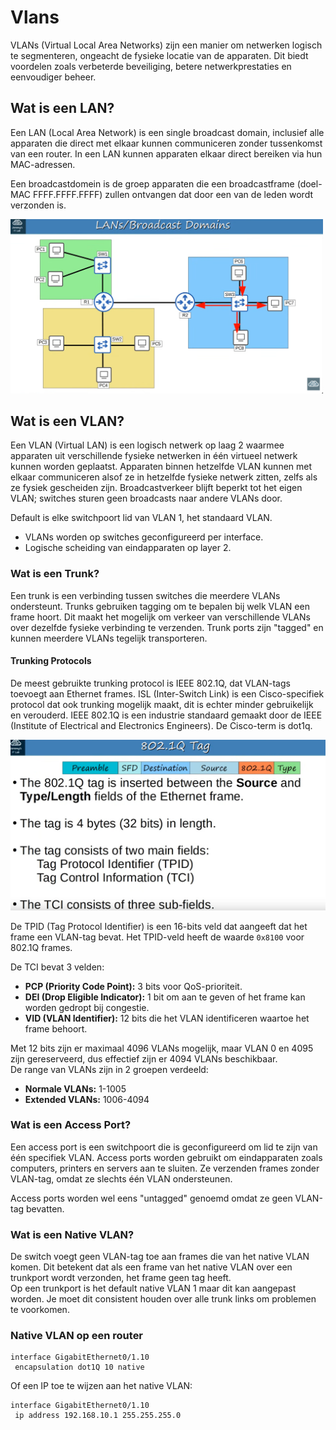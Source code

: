 # Vlans

VLANs (Virtual Local Area Networks) zijn een manier om netwerken logisch te segmenteren, ongeacht de fysieke locatie van de apparaten. Dit biedt voordelen zoals verbeterde beveiliging, betere netwerkprestaties en eenvoudiger beheer.

## Wat is een LAN?

Een LAN (Local Area Network) is een single broadcast domain, inclusief alle apparaten die direct met elkaar kunnen communiceren zonder tussenkomst van een router. In een LAN kunnen apparaten elkaar direct bereiken via hun MAC-adressen.

Een broadcastdomein is de groep apparaten die een broadcastframe (doel-MAC FFFF.FFFF.FFFF) zullen ontvangen dat door een van de leden wordt verzonden is. 

<img src="/assets/broadcastdomain.png" alt="Broadcast Domain" width="500">

## Wat is een VLAN?

Een VLAN (Virtual LAN) is een logisch netwerk op laag 2 waarmee apparaten uit verschillende fysieke netwerken in één virtueel netwerk kunnen worden geplaatst. Apparaten binnen hetzelfde VLAN kunnen met elkaar communiceren alsof ze in hetzelfde fysieke netwerk zitten, zelfs als ze fysiek gescheiden zijn. Broadcastverkeer blijft beperkt tot het eigen VLAN; switches sturen geen broadcasts naar andere VLANs door.

Default is elke switchpoort lid van VLAN 1, het standaard VLAN.

- VLANs worden op switches geconfigureerd per interface.
- Logische scheiding van eindapparaten op layer 2.

### Wat is een Trunk?

Een trunk is een verbinding tussen switches die meerdere VLANs ondersteunt. Trunks gebruiken tagging om te bepalen bij welk VLAN een frame hoort. Dit maakt het mogelijk om verkeer van verschillende VLANs over dezelfde fysieke verbinding te verzenden. Trunk ports zijn "tagged" en kunnen meerdere VLANs tegelijk transporteren.

#### Trunking Protocols

De meest gebruikte trunking protocol is IEEE 802.1Q, dat VLAN-tags toevoegt aan Ethernet frames. ISL (Inter-Switch Link) is een Cisco-specifiek protocol dat ook trunking mogelijk maakt, dit is echter minder gebruikelijk en verouderd. IEEE 802.1Q is een industrie standaard gemaakt door de IEEE (Institute of Electrical and Electronics Engineers). De Cisco-term is dot1q.

<img src="/assets/vlan-tag802.1Q.png" alt="VLAN Tag 802.1Q" width="600">

De TPID (Tag Protocol Identifier) is een 16-bits veld dat aangeeft dat het frame een VLAN-tag bevat. Het TPID-veld heeft de waarde `0x8100` voor 802.1Q frames. 

De TCI bevat 3 velden:

- **PCP (Priority Code Point):** 3 bits voor QoS-prioriteit.
- **DEI (Drop Eligible Indicator):** 1 bit om aan te geven of het frame kan worden gedropt bij congestie.
- **VID (VLAN Identifier):** 12 bits die het VLAN identificeren waartoe het frame behoort.

Met 12 bits zijn er maximaal 4096 VLANs mogelijk, maar VLAN 0 en 4095 zijn gereserveerd, dus effectief zijn er 4094 VLANs beschikbaar.  
De range van VLANs zijn in 2 groepen verdeeld:
- **Normale VLANs:** 1-1005
- **Extended VLANs:** 1006-4094

### Wat is een Access Port?

Een access port is een switchpoort die is geconfigureerd om lid te zijn van één specifiek VLAN. Access ports worden gebruikt om eindapparaten zoals computers, printers en servers aan te sluiten. Ze verzenden frames zonder VLAN-tag, omdat ze slechts één VLAN ondersteunen.

Access ports worden wel eens "untagged" genoemd omdat ze geen VLAN-tag bevatten. 

### Wat is een Native VLAN?

De switch voegt geen VLAN-tag toe aan frames die van het native VLAN komen. Dit betekent dat als een frame van het native VLAN over een trunkport wordt verzonden, het frame geen tag heeft.     
Op een trunkport is het default native VLAN 1 maar dit kan aangepast worden. Je moet dit consistent houden over alle trunk links om problemen te voorkomen.





### Native VLAN op een router


```cisco
interface GigabitEthernet0/1.10
 encapsulation dot1Q 10 native
```

Of een IP toe te wijzen aan het native VLAN:

```cisco
interface GigabitEthernet0/1.10
 ip address 192.168.10.1 255.255.255.0
```

